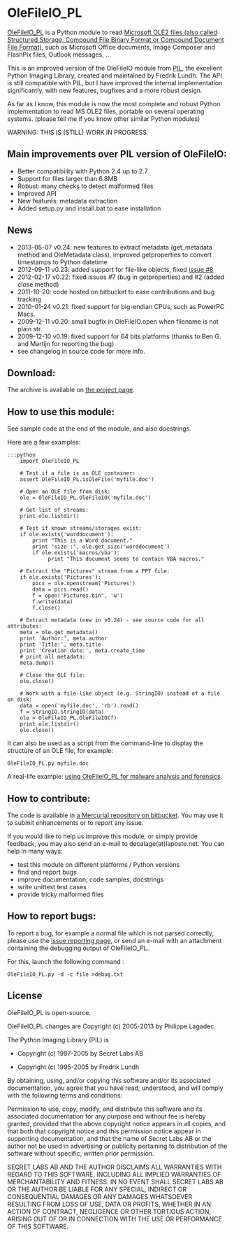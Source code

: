 OleFileIO_PL
============

[OleFileIO_PL](http://www.decalage.info/python/olefileio) is a Python module to read [Microsoft OLE2 files (also called Structured Storage, Compound File Binary Format or Compound Document File Format)](http://en.wikipedia.org/wiki/Compound_File_Binary_Format), such as Microsoft Office documents, Image Composer and FlashPix files, Outlook messages, ... 

This is an improved version of the OleFileIO module from [PIL](http://www.pythonware.com/products/pil/index.htm), the excellent Python Imaging Library, created and maintained by Fredrik Lundh. The API is still compatible with PIL, but I have improved the internal implementation significantly, with new features, bugfixes and a more robust design.

As far as I know, this module is now the most complete and robust Python implementation to read MS OLE2 files, portable on several operating systems. (please tell me if you know other similar Python modules)

WARNING: THIS IS (STILL) WORK IN PROGRESS.

Main improvements over PIL version of OleFileIO:
------------------------------------------------

- Better compatibility with Python 2.4 up to 2.7
- Support for files larger than 6.8MB
- Robust: many checks to detect malformed files
- Improved API
- New features: metadata extraction
- Added setup.py and install.bat to ease installation

News
----

- 2013-05-07 v0.24: new features to extract metadata (get\_metadata method and OleMetadata class), improved getproperties to convert timestamps to Python datetime
- 2012-09-11 v0.23: added support for file-like objects, fixed [issue #8](https://bitbucket.org/decalage/olefileio_pl/issue/8/bug-with-file-object)
- 2012-02-17 v0.22: fixed issues #7 (bug in getproperties) and #2 (added close method)
- 2011-10-20: code hosted on bitbucket to ease contributions and bug tracking
- 2010-01-24 v0.21: fixed support for big-endian CPUs, such as PowerPC Macs.
- 2009-12-11 v0.20: small bugfix in OleFileIO.open when filename is not plain str.
- 2009-12-10 v0.19: fixed support for 64 bits platforms (thanks to Ben G. and Martijn for reporting the bug)
- see changelog in source code for more info.

Download:
---------

The archive is available on [the project page](https://bitbucket.org/decalage/olefileio_pl/downloads).


How to use this module:
-----------------------

See sample code at the end of the module, and also docstrings.

Here are a few examples:

	:::python
		import OleFileIO_PL
		
		# Test if a file is an OLE container:
		assert OleFileIO_PL.isOleFile('myfile.doc')
		
		# Open an OLE file from disk:
		ole = OleFileIO_PL.OleFileIO('myfile.doc')
		
		# Get list of streams:
		print ole.listdir()
		
		# Test if known streams/storages exist:
		if ole.exists('worddocument'):
		    print "This is a Word document."
		    print "size :", ole.get_size('worddocument')
		    if ole.exists('macros/vba'):
		         print "This document seems to contain VBA macros."
		
		# Extract the "Pictures" stream from a PPT file:
		if ole.exists('Pictures'):
		    pics = ole.openstream('Pictures')
		    data = pics.read()
		    f = open('Pictures.bin', 'w')
		    f.write(data)
		    f.close()

		# Extract metadata (new in v0.24) - see source code for all attributes:
		meta = ole.get_metadata()
		print 'Author:', meta.author
		print 'Title:', meta.title
		print 'Creation date:', meta.create_time
		# print all metadata:
		meta.dump()

		# Close the OLE file:
		ole.close()
		
		# Work with a file-like object (e.g. StringIO) instead of a file on disk:
		data = open('myfile.doc', 'rb').read()
		f = StringIO.StringIO(data)
		ole = OleFileIO_PL.OleFileIO(f)
		print ole.listdir()
		ole.close()
		
		
It can also be used as a script from the command-line to display the structure of an OLE file, for example:

	OleFileIO_PL.py myfile.doc

A real-life example: [using OleFileIO_PL for malware analysis and forensics](http://blog.gregback.net/2011/03/using-remnux-for-forensic-puzzle-6/).

How to contribute:
------------------

The code is available in [a Mercurial repository on bitbucket](https://bitbucket.org/decalage/olefileio_pl). You may use it to submit enhancements or to report any issue.

If you would like to help us improve this module, or simply provide feedback, you may also send an e-mail to decalage(at)laposte.net. You can help in many ways:

- test this module on different platforms / Python versions
- find and report bugs
- improve documentation, code samples, docstrings
- write unittest test cases
- provide tricky malformed files

How to report bugs:
-------------------

To report a bug, for example a normal file which is not parsed correctly, please use the [issue reporting page](https://bitbucket.org/decalage/olefileio_pl/issues?status=new&status=open), or send an e-mail with an attachment containing the debugging output of OleFileIO_PL.

For this, launch the following command :

	OleFileIO_PL.py -d -c file >debug.txt 

License
-------

OleFileIO_PL is open-source.

OleFileIO_PL changes are Copyright (c) 2005-2013 by Philippe Lagadec.

The Python Imaging Library (PIL) is

- Copyright (c) 1997-2005 by Secret Labs AB

- Copyright (c) 1995-2005 by Fredrik Lundh

By obtaining, using, and/or copying this software and/or its associated documentation, you agree that you have read, understood, and will comply with the following terms and conditions:

Permission to use, copy, modify, and distribute this software and its associated documentation for any purpose and without fee is hereby granted, provided that the above copyright notice appears in all copies, and that both that copyright notice and this permission notice appear in supporting documentation, and that the name of Secret Labs AB or the author not be used in advertising or publicity pertaining to distribution of the software without specific, written prior permission.

SECRET LABS AB AND THE AUTHOR DISCLAIMS ALL WARRANTIES WITH REGARD TO THIS SOFTWARE, INCLUDING ALL IMPLIED WARRANTIES OF MERCHANTABILITY AND FITNESS. IN NO EVENT SHALL SECRET LABS AB OR THE AUTHOR BE LIABLE FOR ANY SPECIAL, INDIRECT OR CONSEQUENTIAL DAMAGES OR ANY DAMAGES WHATSOEVER RESULTING FROM LOSS OF USE, DATA OR PROFITS, WHETHER IN AN ACTION OF CONTRACT, NEGLIGENCE OR OTHER TORTIOUS ACTION, ARISING OUT OF OR IN CONNECTION WITH THE USE OR PERFORMANCE OF THIS SOFTWARE.
